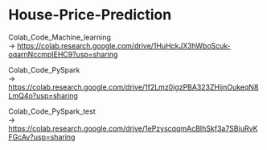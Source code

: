 # House-Price-Prediction

Colab_Code_Machine_learning             
-> https://colab.research.google.com/drive/1HuHckJX3hWboScuk-oqarnNccmpIEHC9?usp=sharing

Colab_Code_PySpark          
-> https://colab.research.google.com/drive/1f2Lmz0igzPBA323ZHijnOukeqN8LmQ4o?usp=sharing

Colab_Code_PySpark_test     
-> https://colab.research.google.com/drive/1ePzyscqqmAcBIhSkf3a7SBiuRvKFGcAv?usp=sharing

